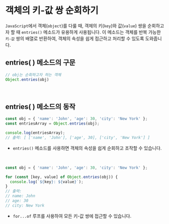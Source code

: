 # 객체의 키-값 쌍 순회하기

`JavaScript`에서 객체(`object`)를 다룰 때, 객체의 키(`key`)와 값(`value`) 쌍을 순회하고자 할 때 `entries()` 메소드가 유용하게 사용됩니다. 이 메소드는 객체를 반복 가능한 `키-값` 쌍의 배열로 반환하여, 객체의 속성을 쉽게 접근하고 처리할 수 있도록 도와줍니다.

## entries( ) 메소드의 구문

```js
// obj는 순회하고자 하는 객체
Object.entries(obj)
```

&nbsp;

## entries( ) 메소드의 동작

```js
const obj = { 'name': 'John', 'age': 30, 'city': 'New York' };
const entriesArray = Object.entries(obj);

console.log(entriesArray);
// 출력: [ ['name', 'John'], ['age', 30], ['city', 'New York'] ]
```

- `entries()` 메소드를 사용하면 객체의 속성을 쉽게 순회하고 조작할 수 있습니다.

&nbsp;

```js
const obj = { 'name': 'John', 'age': 30, 'city': 'New York' };

for (const [key, value] of Object.entries(obj)) {
  console.log(`${key}: ${value}`);
}
// 출력:
// name: John
// age: 30
// city: New York
```

- `for...of` 루프를 사용하여 모든 키-값 쌍에 접근할 수 있습니다.

